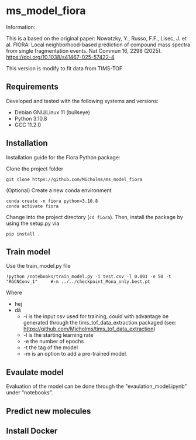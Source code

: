 # ms_model_fiora

Information:

This is a based on the original paper:
Nowatzky, Y., Russo, F.F., Lisec, J. et al. FIORA: Local neighborhood-based prediction of compound mass spectra from single fragmentation events. Nat Commun 16, 2298 (2025). https://doi.org/10.1038/s41467-025-57422-4

This version is modify to fit data from TIMS-TOF 

## Requirements

Developed and tested with the following systems and versions:
* Debian GNU/Linux 11 (bullseye)
* Python 3.10.8
* GCC 11.2.0


## Installation

Installation guide for the Fiora Python package:

Clone the project folder 

    git clone https://github.com/Micholms/ms_model_fiora

(Optional) Create a new conda environment

    conda create -n fiora python=3.10.8
    conda activate fiora

Change into the project directory (`cd fiora`). Then, install the package by using the setup.py via

    pip install .

## Train model

Use the train_model.py file

    !python /notebooks/train_model.py -i test.csv -l 0.001 -e 50 -t "RGCNConv_1"     #-m ../../checkpoint_Mona_only.best.pt
    
Where 
- hej
- då
    - -i is the input csv used for training, could with advantage be generated through the tims_tof_data_extraction packaged (see: https://github.com/Micholms/tims_tof_data_extraction)
    - -l is the starting learning rate
    - -e the number of epochs
    - -t the tag of the model
    - -m is an option to add a pre-trained model.
    
## Evaulate model
Evaluation of the model can be done through the 
"evaulation_model.ipynb" under "notebooks". 

## Predict new molecules


## Install Docker
